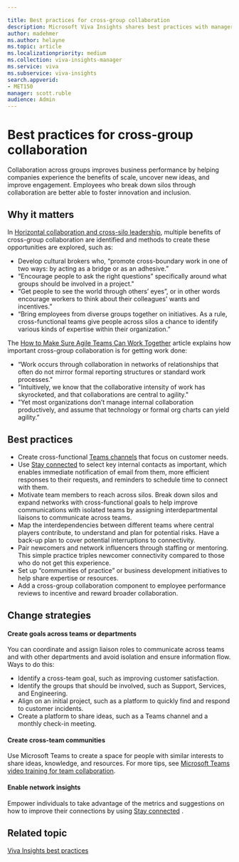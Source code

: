 ```yaml
---

title: Best practices for cross-group collaboration
description: Microsoft Viva Insights shares best practices with managers about the importance of cross-group collaboration
author: madehmer
ms.author: helayne
ms.topic: article
ms.localizationpriority: medium 
ms.collection: viva-insights-manager 
ms.service: viva 
ms.subservice: viva-insights 
search.appverid: 
- MET150 
manager: scott.ruble
audience: Admin
---
```


# Best practices for cross-group collaboration

Collaboration across groups improves business performance by helping companies experience the benefits of scale, uncover new ideas, and improve engagement. Employees who break down silos through collaboration are better able to foster innovation and inclusion.

## Why it matters

In [Horizontal collaboration and cross-silo leadership](https://insights.office.com/networks/cross-silo-leadership-horizontal-collaboration/), multiple benefits of cross-group collaboration are identified and methods to create these opportunities are explored, such as:

* Develop cultural brokers who, “promote cross-boundary work in one of two ways: by acting as a bridge or as an adhesive.”
* “Encourage people to ask the right questions” specifically around what groups should be involved in a project."
* “Get people to see the world through others’ eyes”, or in other words encourage workers to think about their colleagues' wants and incentives.”
* “Bring employees from diverse groups together on initiatives. As a rule, cross-functional teams give people across silos a chance to identify various kinds of expertise within their organization.”

The [How to Make Sure Agile Teams Can Work Together](https://workplaceinsights.microsoft.com/collaboration/how-to-make-sure-agile-teams-can-work-together/) article explains how important cross-group collaboration is for getting work done:

* “Work occurs through collaboration in networks of relationships that often do not mirror formal reporting structures or standard work processes."
* "Intuitively, we know that the collaborative intensity of work has skyrocketed, and that collaborations are central to agility."
* "Yet most organizations don’t manage internal collaboration productively, and assume that technology or formal org charts can yield agility.”

## Best practices

* Create cross-functional [Teams channels](/microsoftteams/teams-channels-overview) that focus on customer needs.
* Use [Stay connected](../personal/teams/viva-insights-stay-connected.md)
 to select key internal contacts as important, which enables immediate notification of email from them, more efficient responses to their requests, and reminders to schedule time to connect with them.
* Motivate team members to reach across silos. Break down silos and expand networks with cross-functional goals to help improve communications with isolated teams by assigning interdepartmental liaisons to communicate across teams.
* Map the interdependencies between different teams where central players contribute, to understand and plan for potential risks. Have a back-up plan to cover potential interruptions to connectivity.  
* Pair newcomers and network influencers through staffing or mentoring. This simple practice triples newcomer connectivity compared to those who do not get this experience.  
* Set up “communities of practice” or business development initiatives to help share expertise or resources.  
* Add a cross-group collaboration component to employee performance reviews to incentive and reward broader collaboration.

## Change strategies

#### Create goals across teams or departments

You can coordinate and assign liaison roles to communicate across teams and with other departments and avoid isolation and ensure information flow. Ways to do this:

* Identify a cross-team goal, such as improving customer satisfaction.
* Identify the groups that should be involved, such as Support, Services, and Engineering.
* Align on an initial project, such as a platform to quickly find and respond to customer incidents.
* Create a platform to share ideas, such as a Teams channel and a monthly check-in meeting.

#### Create cross-team communities

Use Microsoft Teams to create a space for people with similar interests to share ideas, knowledge, and resources. For more tips, see [Microsoft Teams video training for team collaboration](https://support.microsoft.com/office/overview-of-teams-and-channels-c3d63c10-77d5-4204-a566-53ddcf723b46).

#### Enable network insights

Empower individuals to take advantage of the metrics and suggestions on how to improve their connections by using [Stay connected](../personal/teams/viva-insights-stay-connected.md)
.

## Related topic

[Viva Insights best practices](gm-best-practices.md)
